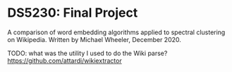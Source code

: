 # DS5230: Final Project
A comparison of word embedding algorithms applied to spectral clustering on Wikipedia. 
Written by Michael Wheeler, December 2020.

TODO: what was the utility I used to do the Wiki parse? https://github.com/attardi/wikiextractor
